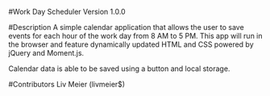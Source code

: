 #Work Day Scheduler 
Version 1.0.0

#Description
A simple calendar application that allows the user to save events for each hour of the work day from 8 AM to 5 PM. This app will run in the browser and feature dynamically updated HTML and CSS powered by jQuery and Moment.js.

Calendar data is able to be saved using a button and local storage. 

#Contributors
Liv Meier (livmeier$)

